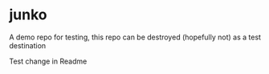 # junko 

A demo repo for testing, this repo can be destroyed (hopefully not) as a test destination


Test change in Readme
